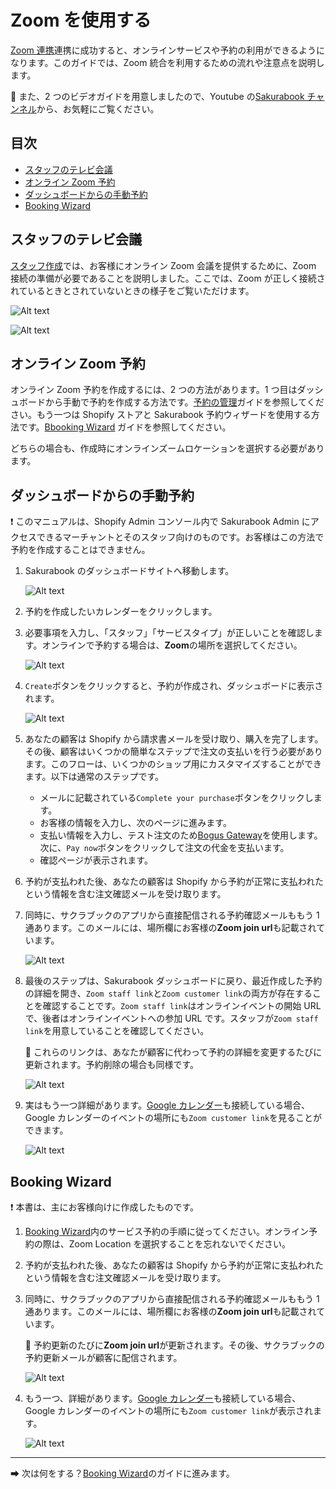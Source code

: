 # Zoom を使用する

[Zoom 連携](./connect-zoom.md)連携に成功すると、オンラインサービスや予約の利用ができるようになります。このガイドでは、Zoom 統合を利用するための流れや注意点を説明します。

📌 また、2 つのビデオガイドを用意しましたので、Youtube の[Sakurabook チャンネル](https://www.youtube.com/channel/UCzs8kviSrLufN3ipRIeGc3Q/videos)から、お気軽にご覧ください。

## 目次

- [スタッフのテレビ会議](#スタッフのテレビ会議)
- [オンライン Zoom 予約](#オンライン-zoom-予約)
- [ダッシュボードからの手動予約](#ダッシュボードからの手動予約)
- [Booking Wizard](#booking-wizard)

## スタッフのテレビ会議

[スタッフ作成](./create-staff.md#videoconferencing)では、お客様にオンライン Zoom 会議を提供するために、Zoom 接続の準備が必要であることを説明しました。ここでは、Zoom が正しく接続されているときとされていないときの様子をご覧いただけます。

![Alt text](../img/Screenshot%202022-09-07%20at%2010.29.05.png?raw=true "Sakurabook Videoconferencing Zoom Connected")

![Alt text](../img/Screenshot%202022-08-30%20at%2013.28.16.png?raw=true "Sakurabook Videoconferencing Zoom Disconnected")

## オンライン Zoom 予約

オンライン Zoom 予約を作成するには、2 つの方法があります。1 つ目はダッシュボードから手動で予約を作成する方法です。[予約の管理](./manage-booking.md)ガイドを参照してください。もう一つは Shopify ストアと Sakurabook 予約ウィザードを使用する方法です。[Bbooking Wizard](./booking-wizard.md) ガイドを参照してください。

どちらの場合も、作成時にオンラインズームロケーションを選択する必要があります。

## ダッシュボードからの手動予約

❗️ このマニュアルは、Shopify Admin コンソール内で Sakurabook Admin にアクセスできるマーチャントとそのスタッフ向けのものです。お客様はこの方法で予約を作成することはできません。

1. Sakurabook のダッシュボードサイトへ移動します。

   ![Alt text](../img/Screenshot%202022-08-31%20at%200.59.53.png?raw=true "Sakurabook Booking Dashboard")

2. 予約を作成したいカレンダーをクリックします。

3. 必要事項を入力し、「スタッフ」「サービスタイプ」が正しいことを確認します。オンラインで予約する場合は、**Zoom**の場所を選択してください。

   ![Alt text](../img/Screenshot%202022-09-07%20at%2011.01.47.png?raw=true "Sakurabook Booking Create")

4. `Create`ボタンをクリックすると、予約が作成され、ダッシュボードに表示されます。

   ![Alt text](../img/Screenshot%202022-08-31%20at%201.01.33.png?raw=true "Sakurabook Booking Created")

5. あなたの顧客は Shopify から請求書メールを受け取り、購入を完了します。その後、顧客はいくつかの簡単なステップで注文の支払いを行う必要があります。このフローは、いくつかのショップ用にカスタマイズすることができます。以下は通常のステップです。

   - メールに記載されている`Complete your purchase`ボタンをクリックします。
   - お客様の情報を入力し、次のページに進みます。
   - 支払い情報を入力し、テスト注文のため[Bogus Gateway](https://help.shopify.com/en/manual/checkout-settings/test-orders)を使用します。次に、`Pay now`ボタンをクリックして注文の代金を支払います。
   - 確認ページが表示されます。

6. 予約が支払われた後、あなたの顧客は Shopify から予約が正常に支払われたという情報を含む注文確認メールを受け取ります。

7. 同時に、サクラブックのアプリから直接配信される予約確認メールももう 1 通あります。このメールには、場所欄にお客様の**Zoom join url**も記載されています。

   ![Alt text](../img/Screenshot%202022-09-07%20at%2011.17.13.png?raw=true "Sakurabook Zoom Confirmation")

8. 最後のステップは、Sakurabook ダッシュボードに戻り、最近作成した予約の詳細を開き、`Zoom staff link`と`Zoom customer link`の両方が存在することを確認することです。`Zoom staff link`はオンラインイベントの開始 URL で、後者はオンラインイベントへの参加 URL です。スタッフが`Zoom staff link`を用意していることを確認してください。

   📌 これらのリンクは、あなたが顧客に代わって予約の詳細を変更するたびに更新されます。予約削除の場合も同様です。

   ![Alt text](../img/Screenshot%202022-09-07%20at%2012.18.28.png?raw=true "Sakurabook Booking Detail Zoom")

9. 実はもう一つ詳細があります。[Google カレンダー](./connect-google-calendar.md)も接続している場合、Google カレンダーのイベントの場所にも`Zoom customer link`を見ることができます。

   ![Alt text](../img/Screenshot%202022-09-07%20at%2011.23.33.png?raw=true "Sakurabook Google Calendar event with Zoom link")

## Booking Wizard

❗️ 本書は、主にお客様向けに作成したものです。

1. [Booking Wizard](./booking-wizard.md#service-reservation)内のサービス予約の手順に従ってください。オンライン予約の際は、Zoom Location を選択することを忘れないでください。

2. 予約が支払われた後、あなたの顧客は Shopify から予約が正常に支払われたという情報を含む注文確認メールを受け取ります。

3. 同時に、サクラブックのアプリから直接配信される予約確認メールももう 1 通あります。このメールには、場所欄にお客様の**Zoom join url**も記載されています。

   📌 予約更新のたびに**Zoom join url**が更新されます。その後、サクラブックの予約更新メールが顧客に配信されます。

   ![Alt text](../img/Screenshot%202022-09-07%20at%2011.17.13.png?raw=true "Sakurabook Zoom Confirmation")

4. もう一つ、詳細があります。[Google カレンダー](./connect-google-calendar.md)も接続している場合、Google カレンダーのイベントの場所にも`Zoom customer link`が表示されます。

   ![Alt text](../img/Screenshot%202022-09-07%20at%2011.23.33.png?raw=true "Sakurabook Google Calendar event with Zoom link")

---

➡ 次は何をする？[Booking Wizard](./booking-wizard.md)のガイドに進みます。
